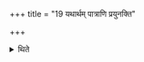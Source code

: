 +++
title = "19 यथार्थम् पात्राणि प्रयुनक्ति"

+++

<details><summary>थिते</summary>

19. He arranges the utenesils in accordance with their purpose.  
</details>
